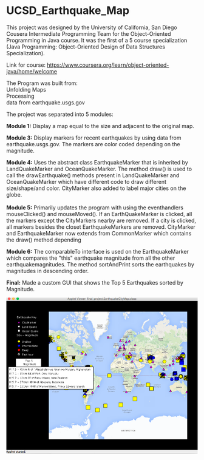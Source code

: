 # UCSD_Earthquake_Map

This project was designed by the University of California, San Diego Cousera Intermediate Programming Team for
 the Object-Oriented Programming in Java course. It was the first of a 5 course specialization (Java Programming: Object-Oriented Design of Data Structures Specialization).

Link for course: https://www.coursera.org/learn/object-oriented-java/home/welcome

The Program was built from:
</br>
Unfolding Maps
</br>
Processing
</br>
data from earthquake.usgs.gov


The project was separated into 5 modules:

<b>Module 1:</b> Display a map equal to the size and adjacent to the original map.


<b>Module 3:</b> Display markers for recent earthquakes by using data from earthquake.usgs.gov. The markers are color coded depending on the magnitude. 

<b>Module 4:</b> Uses the abstract class EarthquakeMarker that is inherited by LandQuakeMarker and OceanQuakeMarker. The method draw() is used to call the drawEarthquake() methods present in LandQuakeMarker and OceanQuakeMarker which have different code to draw different size/shape/and color. CityMarker also added to label major cities on the globe. 
</br>
</br>
<b>Module 5:</b> Primarily updates the program with using the eventhandlers mouseClicked() and mouseMoved(). If an EarthQuakeMarker is clicked, all the markers except the CityMarkers nearby are removed. If a city is clicked, all markers besides the closet EarthquakeMarkers are removed. CityMarker and EarthquakeMarker now extends from CommonMarker which contains the draw() method depending 


<b>Module 6:</b> The comparableTo interface is used on the EarthquakeMarker which compares the "this" earthquake magnitude from all the other earthquakemagnitudes. The method sortAndPrint sorts the earthquakes by magnitudes in descending order.

<b>Final:</b> Made a custom GUI that shows the Top 5 Earthquakes sorted by Magnitude.  

![Alt text](https://github.com/hokatvcu/UCSD_Earthquake_Map/blob/master/Final_Earthquake_Project.png "Optional title")


